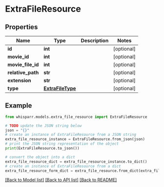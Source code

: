 # ExtraFileResource


## Properties

Name | Type | Description | Notes
------------ | ------------- | ------------- | -------------
**id** | **int** |  | [optional] 
**movie_id** | **int** |  | [optional] 
**movie_file_id** | **int** |  | [optional] 
**relative_path** | **str** |  | [optional] 
**extension** | **str** |  | [optional] 
**type** | [**ExtraFileType**](ExtraFileType.md) |  | [optional] 

## Example

```python
from whisparr.models.extra_file_resource import ExtraFileResource

# TODO update the JSON string below
json = "{}"
# create an instance of ExtraFileResource from a JSON string
extra_file_resource_instance = ExtraFileResource.from_json(json)
# print the JSON string representation of the object
print(ExtraFileResource.to_json())

# convert the object into a dict
extra_file_resource_dict = extra_file_resource_instance.to_dict()
# create an instance of ExtraFileResource from a dict
extra_file_resource_form_dict = extra_file_resource.from_dict(extra_file_resource_dict)
```
[[Back to Model list]](../README.md#documentation-for-models) [[Back to API list]](../README.md#documentation-for-api-endpoints) [[Back to README]](../README.md)


